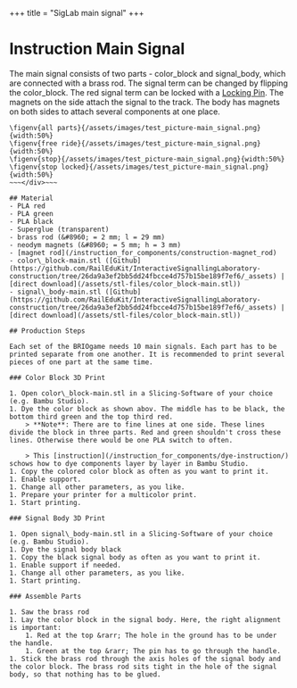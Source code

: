 +++
title = "SigLab main signal"
+++

# Instruction Main Signal

The main signal consists of two parts - color\_block and signal\_body, which are connected with a brass rod. 
The signal term can be changed by flipping the color\_block. The red signal term can be locked with a [Locking Pin](/instruction_for_components/construction-locking_pin/).
The magnets on the side attach the signal to the track. The body has magnets on both sides to attach several components at one place.

~~~<div class="grid-container">~~~
\figenv{all parts}{/assets/images/test_picture-main_signal.png}{width:50%}
\figenv{free ride}{/assets/images/test_picture-main_signal.png}{width:50%}
\figenv{stop}{/assets/images/test_picture-main_signal.png}{width:50%}
\figenv{stop locked}{/assets/images/test_picture-main_signal.png}{width:50%}
~~~</div>~~~

## Material
- PLA red
- PLA green
- PLA black
- Superglue (transparent)
- brass rod (&#8960; = 2 mm; l = 29 mm)
- neodym magnets (&#8960; = 5 mm; h = 3 mm)
- [magnet rod](/instruction_for_components/construction-magnet_rod)
- color\_block-main.stl ([Github](https://github.com/RailEduKit/InteractiveSignallingLaboratory-construction/tree/26da9a3ef2bb5dd24fbcce4d757b15be189f7ef6/_assets) | [direct download](/assets/stl-files/color_block-main.stl))
- signal\_body-main.stl ([Github](https://github.com/RailEduKit/InteractiveSignallingLaboratory-construction/tree/26da9a3ef2bb5dd24fbcce4d757b15be189f7ef6/_assets) | [direct download](/assets/stl-files/color_block-main.stl))

## Production Steps

Each set of the BRIOgame needs 10 main signals. Each part has to be printed separate from one another. It is recommended to print several pieces of one part at the same time.

### Color Block 3D Print

1. Open color\_block-main.stl in a Slicing-Software of your choice (e.g. Bambu Studio).
1. Dye the color block as shown abov. The middle has to be black, the bottom third green and the top third red. 
    > **Note**: There are to fine lines at one side. These lines divide the block in three parts. Red and green shouldn't cross these lines. Otherwise there would be one PLA switch to often.
    
    > This [instruction](/instruction_for_components/dye-instruction/) schows how to dye components layer by layer in Bambu Studio.
1. Copy the colored color block as often as you want to print it.
1. Enable support.
1. Change all other parameters, as you like.
1. Prepare your printer for a multicolor print.
1. Start printing.

### Signal Body 3D Print

1. Open signal\_body-main.stl in a Slicing-Software of your choice (e.g. Bambu Studio).
1. Dye the signal body black
1. Copy the black signal body as often as you want to print it.
1. Enable support if needed.
1. Change all other parameters, as you like.
1. Start printing.

### Assemble Parts

1. Saw the brass rod
1. Lay the color block in the signal body. Here, the right alignment is important:
    1. Red at the top &rarr; The hole in the ground has to be under the handle.
    1. Green at the top &rarr; The pin has to go through the handle.
1. Stick the brass rod through the axis holes of the signal body and the color block. The brass rod sits tight in the hole of the signal body, so that nothing has to be glued. 


